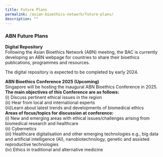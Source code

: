 ```yaml
---
title: Future Plans
permalink: /asian-bioethics-network/future-plans/
description: ""
---
```

### **ABN Future Plans**

**Digital Repository**
<br>Following the Asian Bioethics Network (ABN) meeting, the BAC is currently developing an ABN webpage for countries to share their bioethics publications, programmes and resources. 

 The digital repository is expected to be completed by early 2024. 

**ABN Bioethics Conference 2025 (Upcoming)**
<br>Singapore will be hosting the inaugural ABN Bioethics Conference in 2025.
<br>**The main objectives of this Conference are as follows:**
<br>(i) Discuss pertinent ethical issues in the region
<br>(ii) Hear from local and international experts
<br>(iii)Learn about latest trends and developments of biomedical ethics
<br>**Areas of focus/topics for discussion at conference:**
<br>(i) New and emerging areas with ethical issues/challenges arising from biomedical research and healthcare 
<br>(ii) Cybernetics
<br>(iii) Healthcare digitalisation and other emerging technologies e.g., big data and artificial intelligence (AI), nanobiotechnology, genetic and assisted reproductive technologies
<br>(iv) Ethics in traditional and alternative medicine